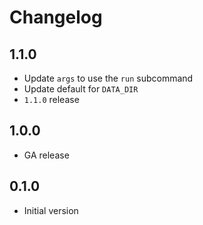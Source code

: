 # Changelog

## 1.1.0

* Update `args` to use the `run` subcommand
* Update default for `DATA_DIR`
* `1.1.0` release

## 1.0.0

* GA release

## 0.1.0

* Initial version
